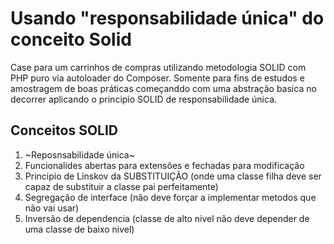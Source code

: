 # Usando "responsabilidade única" do conceito Solid
Case para um carrinhos de compras utilizando metodologia SOLID com PHP puro via autoloader do Composer.
Somente para fins de estudos e amostragem de boas práticas começanddo com uma abstração basica no decorrer aplicando o principio SOLID de responsabilidade única.

## Conceitos SOLID
1. ~Reposnsabilidade única~
2. Funcionalides abertas para extensões e fechadas para modificação
3. Principio de Linskov da SUBSTITUIÇÃO (onde uma classe filha deve ser capaz de substituir a classe pai perfeitamente)
4. Segregação de interface (não deve forçar a implementar metodos que não vai usar)
5. Inversão de dependencia (classe de alto nivel não deve depender de uma classe de baixo nivel)

